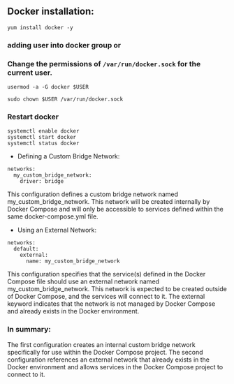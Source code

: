## Docker installation:

```
yum install docker -y
```
### adding user into docker group or 
### Change the permissions of `/var/run/docker.sock` for the current user.

```
usermod -a -G docker $USER

sudo chown $USER /var/run/docker.sock
```
### Restart docker
```
systemctl enable docker
systemctl start docker
systemctl status docker
```

* Defining a Custom Bridge Network:

```
networks:
  my_custom_bridge_network:
    driver: bridge
```
This configuration defines a custom bridge network named my_custom_bridge_network. This network will be created internally by Docker Compose and will only be accessible to services defined within the same docker-compose.yml file.

* Using an External Network:
```
networks:
  default:
    external:
      name: my_custom_bridge_network
```
This configuration specifies that the service(s) defined in the Docker Compose file should use an external network named my_custom_bridge_network. This network is expected to be created outside of Docker Compose, and the services will connect to it. The external keyword indicates that the network is not managed by Docker Compose and already exists in the Docker environment.

### In summary:

The first configuration creates an internal custom bridge network specifically for use within the Docker Compose project.
The second configuration references an external network that already exists in the Docker environment and allows services in the Docker Compose project to connect to it.
